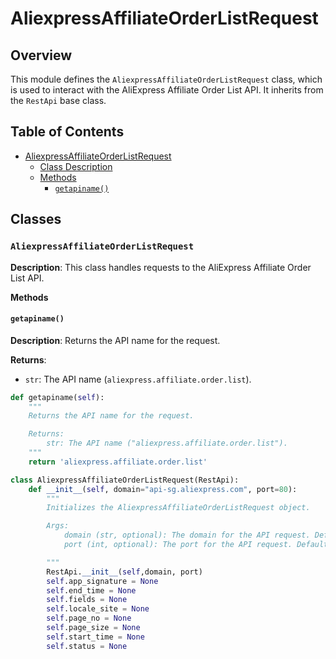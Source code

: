 # AliexpressAffiliateOrderListRequest

## Overview

This module defines the `AliexpressAffiliateOrderListRequest` class, which is used to interact with the AliExpress Affiliate Order List API. It inherits from the `RestApi` base class.

## Table of Contents

* [AliexpressAffiliateOrderListRequest](#aliexpressaffiliateorderlistrequest)
    * [Class Description](#class-description)
    * [Methods](#methods)
        * [`getapiname()`](#getapiname)

## Classes

### `AliexpressAffiliateOrderListRequest`

**Description**: This class handles requests to the AliExpress Affiliate Order List API.

**Methods**

#### `getapiname()`

**Description**: Returns the API name for the request.

**Returns**:
- `str`: The API name (`aliexpress.affiliate.order.list`).


```python
def getapiname(self):
    """
    Returns the API name for the request.

    Returns:
        str: The API name ("aliexpress.affiliate.order.list").
    """
    return 'aliexpress.affiliate.order.list'
```


```python
class AliexpressAffiliateOrderListRequest(RestApi):
    def __init__(self, domain="api-sg.aliexpress.com", port=80):
        """
        Initializes the AliexpressAffiliateOrderListRequest object.

        Args:
            domain (str, optional): The domain for the API request. Defaults to "api-sg.aliexpress.com".
            port (int, optional): The port for the API request. Defaults to 80.

        """
        RestApi.__init__(self,domain, port)
        self.app_signature = None
        self.end_time = None
        self.fields = None
        self.locale_site = None
        self.page_no = None
        self.page_size = None
        self.start_time = None
        self.status = None
```